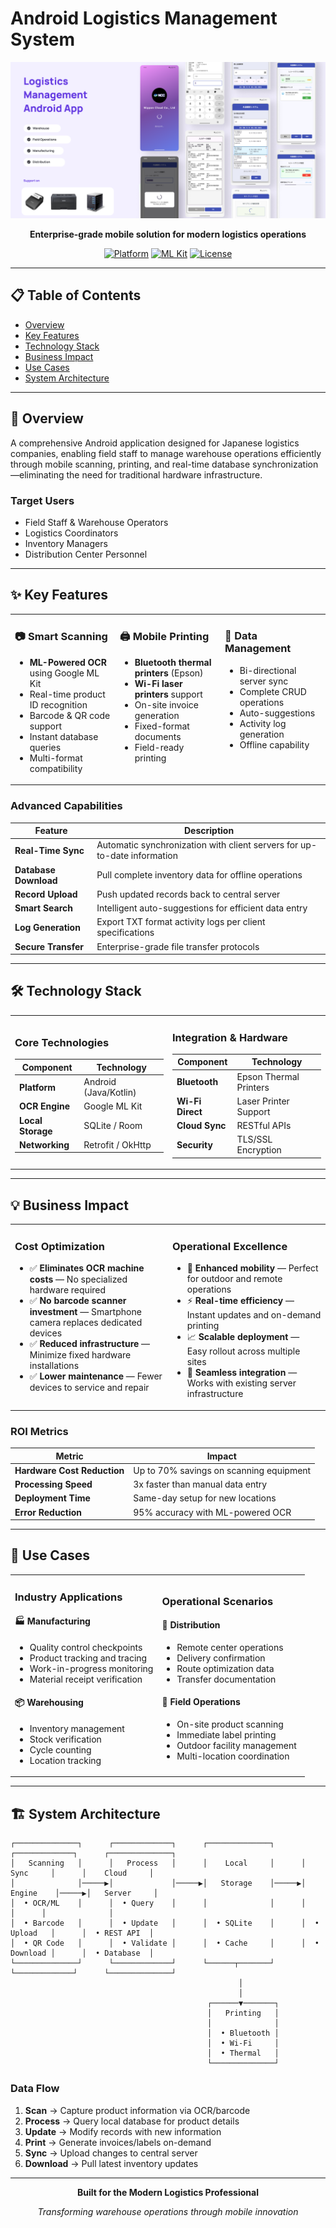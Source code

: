 # Android Logistics Management System

<div align="center">

![Hero Image](https://github.com/tanvirhasan2019/Project-Documentation/blob/main/Logistics-Management-App/hero.png?raw=true)

**Enterprise-grade mobile solution for modern logistics operations**

[![Platform](https://img.shields.io/badge/Platform-Android-green.svg)](https://www.android.com/)
[![ML Kit](https://img.shields.io/badge/ML-Google%20ML%20Kit-blue.svg)](https://developers.google.com/ml-kit)
[![License](https://img.shields.io/badge/License-Proprietary-red.svg)]()

</div>

---

## 📋 Table of Contents

- [Overview](#-overview)
- [Key Features](#-key-features)
- [Technology Stack](#-technology-stack)
- [Business Impact](#-business-impact)
- [Use Cases](#-use-cases)
- [System Architecture](#-system-architecture)

---

## 🎯 Overview

A comprehensive Android application designed for Japanese logistics companies, enabling field staff to manage warehouse operations efficiently through mobile scanning, printing, and real-time database synchronization—eliminating the need for traditional hardware infrastructure.

### Target Users
- Field Staff & Warehouse Operators
- Logistics Coordinators
- Inventory Managers
- Distribution Center Personnel

---

## ✨ Key Features

<table>
<tr>
<td width="33%" valign="top">

### 📷 Smart Scanning
- **ML-Powered OCR** using Google ML Kit
- Real-time product ID recognition
- Barcode & QR code support
- Instant database queries
- Multi-format compatibility

</td>
<td width="33%" valign="top">

### 🖨️ Mobile Printing
- **Bluetooth thermal printers** (Epson)
- **Wi-Fi laser printers** support
- On-site invoice generation
- Fixed-format documents
- Field-ready printing

</td>
<td width="33%" valign="top">

### 💾 Data Management
- Bi-directional server sync
- Complete CRUD operations
- Auto-suggestions
- Activity log generation
- Offline capability

</td>
</tr>
</table>

### Advanced Capabilities

| Feature | Description |
|---------|-------------|
| **Real-Time Sync** | Automatic synchronization with client servers for up-to-date information |
| **Database Download** | Pull complete inventory data for offline operations |
| **Record Upload** | Push updated records back to central server |
| **Smart Search** | Intelligent auto-suggestions for efficient data entry |
| **Log Generation** | Export TXT format activity logs per client specifications |
| **Secure Transfer** | Enterprise-grade file transfer protocols |

---

## 🛠️ Technology Stack

<table>
<tr>
<td width="50%">

### Core Technologies
| Component | Technology |
|-----------|-----------|
| **Platform** | Android (Java/Kotlin) |
| **OCR Engine** | Google ML Kit |
| **Local Storage** | SQLite / Room |
| **Networking** | Retrofit / OkHttp |

</td>
<td width="50%">

### Integration & Hardware
| Component | Technology |
|-----------|-----------|
| **Bluetooth** | Epson Thermal Printers |
| **Wi-Fi Direct** | Laser Printer Support |
| **Cloud Sync** | RESTful APIs |
| **Security** | TLS/SSL Encryption |

</td>
</tr>
</table>

---

## 💡 Business Impact

<table>
<tr>
<td width="50%" valign="top">

### Cost Optimization
- ✅ **Eliminates OCR machine costs** — No specialized hardware required
- ✅ **No barcode scanner investment** — Smartphone camera replaces dedicated devices
- ✅ **Reduced infrastructure** — Minimize fixed hardware installations
- ✅ **Lower maintenance** — Fewer devices to service and repair

</td>
<td width="50%" valign="top">

### Operational Excellence
- 🚀 **Enhanced mobility** — Perfect for outdoor and remote operations
- ⚡ **Real-time efficiency** — Instant updates and on-demand printing
- 📈 **Scalable deployment** — Easy rollout across multiple sites
- 🔄 **Seamless integration** — Works with existing server infrastructure

</td>
</tr>
</table>

### ROI Metrics
| Metric | Impact |
|--------|--------|
| **Hardware Cost Reduction** | Up to 70% savings on scanning equipment |
| **Processing Speed** | 3x faster than manual data entry |
| **Deployment Time** | Same-day setup for new locations |
| **Error Reduction** | 95% accuracy with ML-powered OCR |

---

## 📱 Use Cases

<table>
<tr>
<td width="50%">

### Industry Applications

#### 🏭 **Manufacturing**
- Quality control checkpoints
- Product tracking and tracing
- Work-in-progress monitoring
- Material receipt verification

#### 📦 **Warehousing**
- Inventory management
- Stock verification
- Cycle counting
- Location tracking

</td>
<td width="50%">

### Operational Scenarios

#### 🚛 **Distribution**
- Remote center operations
- Delivery confirmation
- Route optimization data
- Transfer documentation

#### 🌾 **Field Operations**
- On-site product scanning
- Immediate label printing
- Outdoor facility management
- Multi-location coordination

</td>
</tr>
</table>

---

## 🏗️ System Architecture

```
┌──────────────┐      ┌─────────────┐      ┌──────────────┐      ┌─────────────┐      ┌──────────────┐
│   Scanning   │      │   Process   │      │    Local     │      │    Sync     │      │    Cloud     │
│              │─────▶│             │─────▶│   Storage    │─────▶│   Engine    │─────▶│   Server     │
│  • OCR/ML    │      │  • Query    │      │              │      │             │      │              │
│  • Barcode   │      │  • Update   │      │  • SQLite    │      │  • Upload   │      │  • REST API  │
│  • QR Code   │      │  • Validate │      │  • Cache     │      │  • Download │      │  • Database  │
└──────────────┘      └─────────────┘      └──────┬───────┘      └─────────────┘      └──────────────┘
                                                   │
                                                   │
                                            ┌──────▼───────┐
                                            │   Printing   │
                                            │              │
                                            │  • Bluetooth │
                                            │  • Wi-Fi     │
                                            │  • Thermal   │
                                            └──────────────┘
```

### Data Flow
1. **Scan** → Capture product information via OCR/barcode
2. **Process** → Query local database for product details
3. **Update** → Modify records with new information
4. **Print** → Generate invoices/labels on-demand
5. **Sync** → Upload changes to central server
6. **Download** → Pull latest inventory updates

---

<div align="center">

**Built for the Modern Logistics Professional**

*Transforming warehouse operations through mobile innovation*

</div>
